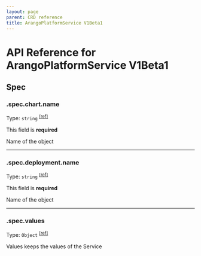 ```yaml
---
layout: page
parent: CRD reference
title: ArangoPlatformService V1Beta1
---
```


# API Reference for ArangoPlatformService V1Beta1

## Spec

### .spec.chart.name

Type: `string` <sup>[\[ref\]](https://github.com/arangodb/kube-arangodb/blob/1.3.0/pkg/apis/shared/v1/object.go#L53)</sup>

This field is **required**

Name of the object

***

### .spec.deployment.name

Type: `string` <sup>[\[ref\]](https://github.com/arangodb/kube-arangodb/blob/1.3.0/pkg/apis/shared/v1/object.go#L53)</sup>

This field is **required**

Name of the object

***

### .spec.values

Type: `Object` <sup>[\[ref\]](https://github.com/arangodb/kube-arangodb/blob/1.3.0/pkg/apis/platform/v1beta1/service_spec.go#L46)</sup>

Values keeps the values of the Service

